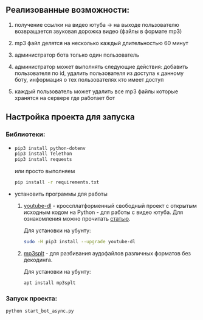 
## Реализованные возможности:

1. получение ссылки на видео ютуба -> на выходе пользователю возвращается звуковая дорожка видео (файлы в формате mp3)

2. mp3 файл делятся на несколько каждый длительностью 60 минут

3. администратор бота только один пользователь

4. администратор может выполнять следующие действия: добавить пользователя по id, удалить пользователя из доступа к данному боту, информация о тех пользователях кто имеет доступ

5. каждый пользователь может удалить все mp3 файлы которые хранятся на сервере где работает бот


## Настройка проекта для запуска

### Библиотеки:

* ```bash
  pip3 install python-dotenv	
  pip3 install Telethon
  pip3 install requests
  ```

  или просто выполняем 

  ```bash
  pip install -r requirements.txt
  ```

* установить программы для работы

  1. [youtube-dl](https://www.youtube-dl.org/) - кроссплатформенный свободный проект с открытым исходным кодом на Python - для работы с видео ютуба. Для ознакомления можно прочитать [статью](https://habr.com/ru/post/369853/).

     Для установки на убунту: 

     ```bash
     sudo -H pip3 install --upgrade youtube-dl
     ```

  2. [mp3splt](http://mp3splt.sourceforge.net/mp3splt_page/home.php) - для разбивания аудофайлов различных форматов без декодинга.

     Для установки на убунту: 

     ```bash
     apt install mp3splt
     ```



### Запуск проекта:

```bash
python start_bot_async.py
```

